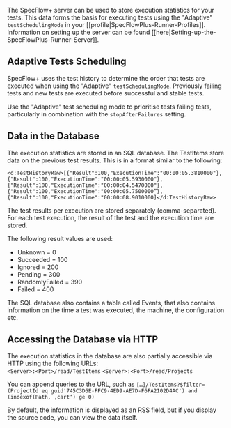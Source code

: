 The SpecFlow+ server can be used to store execution statistics for your tests. This data forms the basis for executing tests using the "Adaptive" `testSchedulingMode` in your [[profile|SpecFlowPlus-Runner-Profiles]]. Information on setting up the server can be found [[here|Setting-up-the-SpecFlowPlus-Runner-Server]].

## Adaptive Tests Scheduling
SpecFlow+ uses the test history to determine the order that tests are executed when using the "Adaptive" `testSchedulingMode`. Previously failing tests and new tests are executed before successful and stable tests.

Use the "Adaptive" test scheduling mode to prioritise tests failing tests, particularly in combination with the `stopAfterFailures` setting.

## Data in the Database
The execution statistics are stored in an SQL database. The TestItems store data on the previous test results. This is in a format similar to the following:
```
<d:TestHistoryRaw>[{"Result":100,"ExecutionTime":"00:00:05.3810000"},
{"Result":100,"ExecutionTime":"00:00:05.5930000"},{"Result":100,"ExecutionTime":"00:00:04.5470000"},
{"Result":100,"ExecutionTime":"00:00:05.7500000”},{"Result":100,"ExecutionTime":"00:00:08.9010000]</d:TestHistoryRaw>
```

The test results per execution are stored separately (comma-separated). For each test execution, the result of the test and the execution time are stored.

The following result values are used:  

* Unknown = 0
* Succeeded = 100
* Ignored = 200
* Pending = 300
* RandomlyFailed = 390
* Failed = 400

The SQL database also contains a table called Events, that also contains information on the time a test was executed, the machine, the configuration etc.

## Accessing the Database via HTTP

The execution statistics in the database are also partially accessible via HTTP using the following URLs:  
`<Server>:<Port>/read/TestItems`
`<Server>:<Port>/read/Projects`

You can append queries to the URL, such as `[…]/TestItems?$filter=(ProjectId eq guid'745C3D6E-FFC9-4ED9-AE7D-F6FA2102D4AC') and (indexof(Path, ‚cart‘) ge 0)`

By default, the information is displayed as an RSS field, but if you display the source code, you can view the data itself.